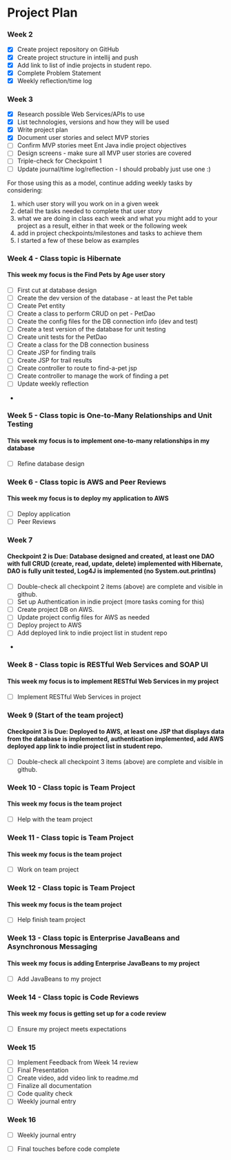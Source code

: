 # Project Plan

### Week 2
- [X] Create project repository on GitHub
- [X] Create project structure in intellij and push
- [X] Add link to list of indie projects in student repo.
- [X] Complete Problem Statement
- [X] Weekly reflection/time log

### Week 3
- [X] Research possible Web Services/APIs to use
- [X] List technologies, versions and how they will be used
- [X] Write project plan
- [X] Document user stories and select MVP stories
- [ ] Confirm MVP stories meet Ent Java indie project objectives
- [ ] Design screens - make sure all MVP user stories are covered
- [ ] Triple-check for Checkpoint 1
- [ ] Update journal/time log/reflection - I should probably just use one :)

For those using this as a model, continue adding weekly tasks by considering:
1. which user story will you work on in a given week
2. detail the tasks needed to complete that user story
3. what we are doing in class each week and what you might add to your project as a result, either in that week or the following week
4. add in project checkpoints/milestones and tasks to achieve them
5. I started a few of these below as examples

### Week 4 - Class topic is Hibernate
#### This week my focus is the Find Pets by Age user story
- [ ] First cut at database design
- [ ] Create the dev version of the database - at least the Pet table
- [ ] Create Pet entity
- [ ] Create a class to perform CRUD on pet - PetDao
- [ ] Create the config files for the DB connection info (dev and test)
- [ ] Create a test version of the database for unit testing
- [ ] Create unit tests for the PetDao
- [ ] Create a class for the DB connection business
- [ ] Create JSP for finding trails
- [ ] Create JSP for trail results
- [ ] Create controller to route to find-a-pet jsp
- [ ] Create controller to manage the work of finding a pet
- [ ] Update weekly reflection
- 
### Week 5 - Class topic is One-to-Many Relationships and Unit Testing
#### This week my focus is to implement one-to-many relationships in my database
- [ ] Refine database design

### Week 6 - Class topic is AWS and Peer Reviews
#### This week my focus is to deploy my application to AWS
- [ ] Deploy application
- [ ] Peer Reviews

### Week 7
#### Checkpoint 2 is Due: Database designed and created, at least one DAO with full CRUD (create, read, update, delete) implemented with Hibernate, DAO is fully unit tested, Log4J is implemented (no System.out.printlns)

- [ ] Double-check all checkpoint 2 items (above) are complete and visible in github.
- [ ] Set up Authentication in indie project (more tasks coming for this)
- [ ] Create project DB on AWS.
- [ ] Update project config files for AWS as needed
- [ ] Deploy project to AWS
- [ ] Add deployed link to indie project list in student repo
- 
### Week 8 - Class topic is RESTful Web Services and SOAP UI
#### This week my focus is to implement RESTful Web Services in my project
- [ ] Implement RESTful Web Services in project

### Week 9 (Start of the team project)
#### Checkpoint 3 is Due: Deployed to AWS, at least one JSP that displays data from the database is implemented, authentication implemented, add AWS deployed app link to indie project list in student repo.
- [ ] Double-check all checkpoint 3 items (above) are complete and visible in github.

### Week 10 - Class topic is Team Project
#### This week my focus is the team project
- [ ] Help with the team project

### Week 11 - Class topic is Team Project
#### This week my focus is the team project
- [ ] Work on team project

### Week 12 - Class topic is Team Project
#### This week my focus is the team project
- [ ] Help finish team project

### Week 13 - Class topic is Enterprise JavaBeans and Asynchronous Messaging
#### This week my focus is adding Enterprise JavaBeans to my project
- [ ] Add JavaBeans to my project

### Week 14 - Class topic is Code Reviews
#### This week my focus is getting set up for a code review
- [ ] Ensure my project meets expectations

### Week 15
- [ ] Implement Feedback from Week 14 review
- [ ] Final Presentation
- [ ] Create video, add video link to readme.md
- [ ] Finalize all documentation
- [ ] Code quality check
- [ ] Weekly journal entry

### Week 16
- [ ] Weekly journal entry
- [ ] Final touches before code complete






